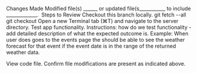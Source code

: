 Changes Made
Modified file(s) ______ or updated file(s___________ to include _____________.
​
Steps to Review
Checkout this branch locally.
git fetch --all
git checkout <file>
Open a new Terminal tab (⌘T) and navigate to the server directory.
Test app functionality.
Instructions: how do we test functionality - add detailed description of what the expected outcome is.
Example: When user does goes to the events page the should be able to see the weather forecast for that event if the event date is in the range of the returned weather data.

View code file.
Confirm file modifications are present as indicated above.
